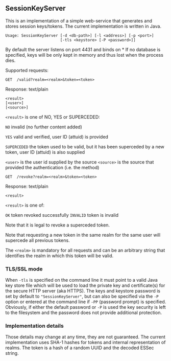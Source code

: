  SessionKeyServer
------------------

This is an implementation of a simple web-service that generates and
stores session keys/tokens. The current implementation is written in
Java.

    Usage: SessionKeyServer [-d <db-path>] [-l <address>] [-p <port>]
                            [-tls <keystore> [-P <password>]]

By default the server listens on port 4431 and binds on *
If no database is specified, keys will be only kept in memory and
thus lost when the process dies.


Supported requests:

    GET  /valid?realm=<realm>&token=<token>

Response: text/plain

    <result>
    [<user>]
    [<source>]

`<result>`  is one of NO, YES or SUPERCEDED:

`NO`          invalid (no further content added)

`YES`         valid and verified, user ID (attuid) is provided

`SUPERCEDED`  the token used to be valid, but it has been superceded by
            a new token, user ID (attuid) is also supplied

`<user>`   is the user id supplied by the source
`<source>` is the source that provided the authentication (i.e. the
	   method)


    GET  /revoke?realm=<realm>&token=<token>

Response: text/plain

    <result>

`<result>` is one of:

`OK`       token revoked successfully
`INVALID`  token is invalid

Note that it is legal to revoke a superceded token.


Note that requesting a new token in the same realm for the same user
will supercede all previous tokens.

The `<realm>` is mandatory for all requests and can be an arbitrary
string that identifies the realm in which this token will be valid.

### TLS/SSL mode

When `-tls` is specified on the command line it must point to a valid
Java key store file which will be used to load the private key and
certificate(s) for the secure HTTP server (aka HTTPS). The keys and
keystore password is set by default to `"SessionKeyServer"`, but can
also be specified via the `-P` option or entered at the command line
if `-PP` (password prompt) is specified. Obviously, if either the
default password or `-P` is used the key security is left to the
filesystem and the password does not provide additional protection.


### Implementation details

Those details may change at any time, they are not guaranteed. The
current implementation uses SHA-1 hashes for tokens and internal
representation of realms. The token is a hash of a random UUID and the
decoded ESSec string.
